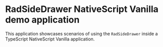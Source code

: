 # RadSideDrawer NativeScript Vanilla demo application

This application showcases scenarios of using the `RadSideDrawer` inside a TypeScript NativeScript Vanilla application.